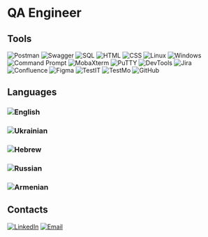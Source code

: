# QA Engineer

## Tools
![Postman](https://img.shields.io/badge/Postman-black?style=for-the-badge&logo=postman)
![Swagger](https://img.shields.io/badge/Swagger-black?style=for-the-badge&logo=swagger)
![SQL](https://img.shields.io/badge/SQL-black?style=for-the-badge&logo=postgreSQL)
![HTML](https://img.shields.io/badge/HTML-black?style=for-the-badge&logo=HTML5)
![CSS](https://img.shields.io/badge/CSS-black?style=for-the-badge&logo=CSS3)
![Linux](https://img.shields.io/badge/Linux-black?style=for-the-badge&logo=Linux)
![Windows](https://img.shields.io/badge/Windows-black?style=for-the-badge&logo=Windows)
![Command Prompt](https://img.shields.io/badge/Command%20Prompt-black?style=for-the-badge&logo=windowsterminal)
![MobaXterm](https://img.shields.io/badge/MobaXterm-black?style=for-the-badge&logo=mobaxterm)
![PuTTY](https://img.shields.io/badge/PuTTY-black?style=for-the-badge&logo=PuTTY)
![DevTools](https://img.shields.io/badge/DevTools-black?style=for-the-badge&logo=googlechrome)
![Jira](https://img.shields.io/badge/Jira-black?style=for-the-badge&logo=Jira)
![Confluence](https://img.shields.io/badge/Confluence-black?style=for-the-badge&logo=Confluence)
![Figma](https://img.shields.io/badge/Figma-black?style=for-the-badge&logo=Figma)
![TestIT](https://img.shields.io/badge/TestIT-black?style=for-the-badge&logo=TestIT)
![TestMo](https://img.shields.io/badge/TestMo-black?style=for-the-badge&logo=testmo)
![GitHub](https://img.shields.io/badge/Github-black?style=for-the-badge&logo=Github)

## Languages 

### ![English](https://img.shields.io/badge/English-★★★☆☆-blue?style=flat)
### ![Ukrainian](https://img.shields.io/badge/Ukrainian-★★★★☆-blue?style=flat)
### ![Hebrew](https://img.shields.io/badge/Hebrew-★★★★☆-blue?style=flat)
### ![Russian](https://img.shields.io/badge/Russian-★★★★★-blue?style=flat)
### ![Armenian](https://img.shields.io/badge/Armenian-★☆☆☆☆-blue?style=flat)

## Contacts

[![LinkedIn](https://img.shields.io/badge/LinkedIn-black?style=for-the-badge&logo=LinkedIn)](https://www.linkedin.com/in/sarkisyan-daniel/)
[![Email](https://img.shields.io/badge/Email-black?style=for-the-badge&logo=gmail)](daniel.sarkisyan.13@gmail.com)
